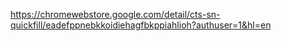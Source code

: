https://chromewebstore.google.com/detail/cts-sn-quickfill/eadefppnebkkoidiehagfbkppiahlioh?authuser=1&hl=en

